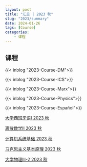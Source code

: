 ```yaml
---
layout: post
title: "汇总 | 2023 秋"
slug: "2023/summary"
date: 2024-01-26
tags: [Course]
categories:
    - 课程
---
```


## 课程

{{< inblog "2023-Course-DM">}}

{{< inblog "2023-Course-ICS">}}

{{< inblog "2023-Course-Marx">}}

{{< inblog "2023-Course-Physics">}}

{{< inblog "2023-Course-Español">}}

[大学西班牙语Ⅰ 2023 秋](https://jrhim.com/p/2023/espanol/)

[离散数学Ⅱ 2023 秋](https://jrhim.com/p/2023/dm/)

[计算机系统基础 2023 秋](https://jrhim.com/p/2023/ics/)

[马克思主义基本原理 2023 秋](https://jrhim.com/p/2023/marx/)

[大学物理Ⅲ-2 2023 秋](https://jrhim.com/p/2023/physics/)